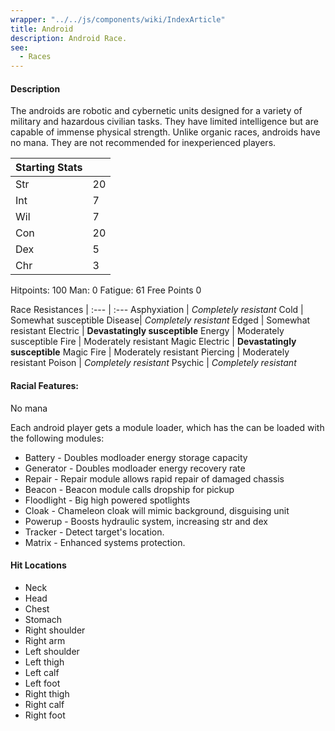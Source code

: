 ```yaml
---
wrapper: "../../js/components/wiki/IndexArticle"
title: Android
description: Android Race.
see:
  - Races
---
```

#### Description
The androids are robotic and cybernetic units designed for a variety of military and hazardous civilian tasks.  They have limited intelligence but are capable of immense physical strength.  Unlike organic races, androids have no mana.  They are not recommended for inexperienced players.

| Starting Stats |      |
| :------------- | :--- |
| Str            | 20   |
| Int            | 7    |
| Wil            | 7    |
| Con            | 20   |
| Dex            | 5    |
| Chr            | 3    |


Hitpoints:   100
Man:           0
Fatigue:      61
Free Points    0

Race Resistances | 
:--- | :---
Asphyxiation | *Completely resistant*
Cold | Somewhat susceptible
Disease| *Completely resistant*
Edged | Somewhat resistant
Electric | **Devastatingly susceptible**
Energy | Moderately susceptible
Fire | Moderately resistant
Magic Electric | **Devastatingly susceptible**
Magic Fire | Moderately resistant
Piercing | Moderately resistant
Poison | *Completely resistant*
Psychic | *Completely resistant*

#### Racial Features:
No mana

Each android player gets a module loader, which has the can be loaded with the following modules:

* Battery    - Doubles modloader energy storage capacity<br>
* Generator  - Doubles modloader energy recovery rate<br>
* Repair     - Repair module allows rapid repair of damaged chassis<br>
* Beacon     - Beacon module calls dropship for pickup<br>
* Floodlight - Big high powered spotlights<br>
* Cloak      - Chameleon cloak will mimic background, disguising unit<br>
* Powerup    - Boosts hydraulic system, increasing str and dex<br>
* Tracker    - Detect target's location.<br>
* Matrix     - Enhanced systems protection.<br>

#### Hit Locations
* Neck
* Head
* Chest
* Stomach
* Right shoulder
* Right arm
* Left shoulder
* Left thigh
* Left calf
* Left foot
* Right thigh
* Right calf
*  Right foot